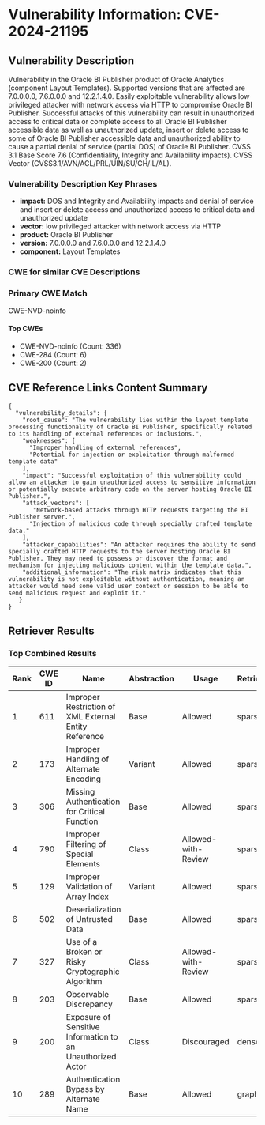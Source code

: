 # Vulnerability Information: CVE-2024-21195

## Vulnerability Description
Vulnerability in the Oracle BI Publisher product of Oracle Analytics (component Layout Templates). Supported versions that are affected are 7.0.0.0.0, 7.6.0.0.0 and 12.2.1.4.0. Easily exploitable vulnerability allows low privileged attacker with network access via HTTP to compromise Oracle BI Publisher. Successful attacks of this vulnerability can result in unauthorized access to critical data or complete access to all Oracle BI Publisher accessible data as well as unauthorized update, insert or delete access to some of Oracle BI Publisher accessible data and unauthorized ability to cause a partial denial of service (partial DOS) of Oracle BI Publisher. CVSS 3.1 Base Score 7.6 (Confidentiality, Integrity and Availability impacts). CVSS Vector (CVSS3.1/AVN/ACL/PRL/UIN/SU/CH/IL/AL).

### Vulnerability Description Key Phrases
- **impact:** DOS and Integrity and Availability impacts and denial of service and insert or delete access and unauthorized access to critical data and unauthorized update
- **vector:** low privileged attacker with network access via HTTP
- **product:** Oracle BI Publisher
- **version:** 7.0.0.0.0 and 7.6.0.0.0 and 12.2.1.4.0
- **component:** Layout Templates

### CWE for similar CVE Descriptions
### Primary CWE Match
CWE-NVD-noinfo

#### Top CWEs
- CWE-NVD-noinfo (Count: 336)
- CWE-284 (Count: 6)
- CWE-200 (Count: 2)

## CVE Reference Links Content Summary
```
{
  "vulnerability_details": {
    "root_cause": "The vulnerability lies within the layout template processing functionality of Oracle BI Publisher, specifically related to its handling of external references or inclusions.",
    "weaknesses": [
      "Improper handling of external references",
      "Potential for injection or exploitation through malformed template data"
    ],
    "impact": "Successful exploitation of this vulnerability could allow an attacker to gain unauthorized access to sensitive information or potentially execute arbitrary code on the server hosting Oracle BI Publisher.",
    "attack_vectors": [
       "Network-based attacks through HTTP requests targeting the BI Publisher server.",
      "Injection of malicious code through specially crafted template data."
    ],
    "attacker_capabilities": "An attacker requires the ability to send specially crafted HTTP requests to the server hosting Oracle BI Publisher. They may need to possess or discover the format and mechanism for injecting malicious content within the template data.",
    "additional_information": "The risk matrix indicates that this vulnerability is not exploitable without authentication, meaning an attacker would need some valid user context or session to be able to send malicious request and exploit it."
   }
}
```

## Retriever Results

### Top Combined Results

| Rank | CWE ID | Name | Abstraction | Usage  | Retrievers | Individual Scores |
|------|--------|------|-------------|-------|------------|-------------------|
| 1 | 611 | Improper Restriction of XML External Entity Reference | Base | Allowed | sparse | 0.299 |
| 2 | 173 | Improper Handling of Alternate Encoding | Variant | Allowed | sparse | 0.268 |
| 3 | 306 | Missing Authentication for Critical Function | Base | Allowed | sparse | 0.213 |
| 4 | 790 | Improper Filtering of Special Elements | Class | Allowed-with-Review | sparse | 0.209 |
| 5 | 129 | Improper Validation of Array Index | Variant | Allowed | sparse | 0.202 |
| 6 | 502 | Deserialization of Untrusted Data | Base | Allowed | sparse | 0.198 |
| 7 | 327 | Use of a Broken or Risky Cryptographic Algorithm | Class | Allowed-with-Review | sparse | 0.193 |
| 8 | 203 | Observable Discrepancy | Base | Allowed | sparse | 0.190 |
| 9 | 200 | Exposure of Sensitive Information to an Unauthorized Actor | Class | Discouraged | dense | 0.530 |
| 10 | 289 | Authentication Bypass by Alternate Name | Base | Allowed | graph | 0.002 |


